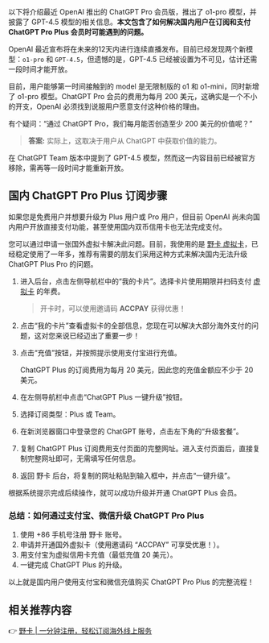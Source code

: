 以下将介绍最近 OpenAI 推出的 ChatGPT Pro 会员版，推出了 o1-pro 模型，并披露了 GPT-4.5 模型的相关信息。**本文包含了如何解决国内用户在订阅和支付 ChatGPT Pro Plus 会员时可能遇到的问题。**

OpenAI 最近宣布将在未来的12天内进行连续直播发布。目前已经发现两个新模型：`o1-pro` 和 `GPT-4.5`，但遗憾的是，GPT-4.5 已经被设置为不可见，估计还需一段时间才能开放。

目前，用户能够第一时间接触到的 model 是无限制版的 o1 和 o1-mini，同时新增了 o1-pro 模型。ChatGPT Pro 会员的费用为每月 200 美元，这确实是一个不小的开支，OpenAI 必须找到说服用户愿意支付这种价格的理由。

有个疑问：“通过 ChatGPT Pro，我们每月能否创造至少 200 美元的价值呢？”

> **答案:** 实际上，这取决于用户从 ChatGPT 中获取价值的能力。

在 ChatGPT Team 版本中提到了 GPT-4.5 模型，然而这一内容目前已经被官方移除，需再等一段时间才能重新开放。

## 国内 ChatGPT Pro Plus 订阅步骤

如果您是免费用户并想要升级为 Plus 用户或 Pro 用户，但目前 OpenAI 尚未向国内用户开放直接支付功能，甚至使用国内双币信用卡也无法完成支付。 

您可以通过申请一张国外虚拟卡解决此问题。目前，我使用的是 [野卡 虚拟卡](https://bit.ly/bewildcard)，已经稳定使用了一年多，推荐有需要的朋友们采用这种方式来解决国内无法升级 ChatGPT Plus Pro 的问题。

1. 进入后台，点击左侧导航栏中的“我的卡片”。选择卡片使用期限并扫码支付 [虚拟卡](https://bit.ly/bewildcard) 的年费。
   
   > 开卡时，可以使用邀请码 **ACCPAY** 获得优惠！

2. 点击“我的卡片”查看虚拟卡的全部信息，您现在可以解决大部分海外支付的问题，这对您来说已经迈出了重要一步！

3. 点击“充值”按钮，并按照提示使用支付宝进行充值。

   ChatGPT Plus 的订阅费用为每月 20 美元，因此您的充值金额应不少于 20 美元。

4. 在左侧导航栏中点击“ChatGPT Plus 一键升级”按钮。

5. 选择订阅类型：Plus 或 Team。

6. 在新浏览器窗口中登录您的 ChatGPT 账号，点击左下角的“升级套餐”。

7. 复制 ChatGPT Plus 订阅费用支付页面的完整网址。进入支付页面后，直接复制完整网址即可，无需填写任何信息。

8. 返回 野卡 后台，将复制的网址粘贴到输入框中，并点击“一键升级”。

根据系统提示完成后续操作，就可以成功升级并开通 ChatGPT Plus 会员。

### 总结：如何通过支付宝、微信升级 ChatGPT Pro Plus

1. 使用 +86 手机号注册 野卡 账号。
2. 申请并开通国外虚拟卡（使用邀请码 “ACCPAY” 可享受优惠！）。
3. 用支付宝为虚拟信用卡充值（最低充值 20 美元）。
4. 一键完成 ChatGPT Plus 的升级。

以上就是国内用户使用支付宝和微信充值购买 ChatGPT Pro Plus 的完整流程！

## 相关推荐内容
👉 [野卡 | 一分钟注册，轻松订阅海外线上服务](https://bit.ly/bewildcard)